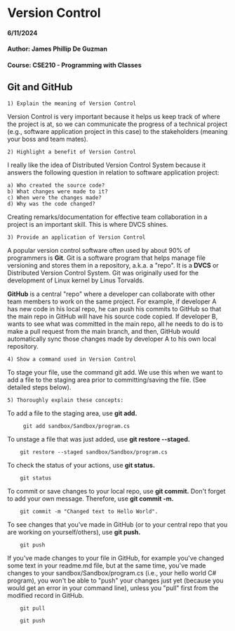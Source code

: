 # Version Control
#### 6/11/2024
#### Author: James Phillip De Guzman
#### Course: CSE210 - Programming with Classes
## Git and GitHub


    1) Explain the meaning of Version Control

Version Control is very important because it helps us keep track of where the project is at, so we can communicate the progress of a technical project (e.g., software application project in this case) to the stakeholders (meaning your boss and team mates).

    2) Highlight a benefit of Version Control

I really like the idea of Distributed Version Control System because it answers the following question in relation to software application project:

    a) Who created the source code?
    b) What changes were made to it?
    c) When were the changes made?
    d) Why was the code changed?

Creating remarks/documentation for effective team collaboration in a project is an important skill. This is where DVCS shines.

    3) Provide an application of Version Control

A popular version control software often used by about 90% of programmers is **Git**. Git is a software program that helps manage file versioning and stores them in a repository, a.k.a. a "repo". It is a **DVCS** or Distributed Version Control System. Git was originally used for the development of Linux kernel by Linus Torvalds.


**GitHub** is a central "repo" where a developer can collaborate with other team members to work on the same project. For example, if developer A has new code in his local repo, he can push his commits to GitHub so that the main repo in GitHub will have his source code copied. If developer B, wants to see what was committed in the main repo, all he needs to do is to make a pull request from the main branch, and then, GitHub would automatically sync those changes made by developer A to his own local repository.

    4) Show a command used in Version Control

To stage your file, use the command git add. We use this when we want to add a file to the staging area prior to committing/saving the file. (See detailed steps below).

    5) Thoroughly explain these concepts:


To add a file to the staging area, use **git add.**
```
     git add sandbox/Sandbox/program.cs

```

To unstage a file that was just added, use **git restore --staged.**
```
    git restore --staged sandbox/Sandbox/program.cs
```
To check the status of your actions, use **git status.**
```
    git status
```
To commit or save changes to your local repo, use **git commit.** Don't forget to add your own message. Therefore, use **git commit -m.**
```
    git commit -m "Changed text to Hello World".
```
To see changes that you've made in GitHub (or to your central repo that you are working on yourself/others), use **git push.**
```
    git push

```
If you've made changes to your file in GitHub, for example you've changed some text in your readme.md file, but at the same time, you've made changes to your sandbox/Sandbox/program.cs (i.e., your hello world C# program), you won't be able to "push" your changes just yet (because you would get an error in your command line), unless you "pull" first from the modified record in GitHub.

```
    git pull
```
```
    git push
```

